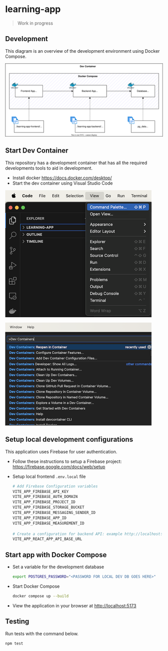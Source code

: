 # learning-app

> Work in progress

## Development

This diagram is an overview of the development environment using Docker Compose.

![development](./images/development.drawio.svg)

## Start Dev Container

This repository has a development container that has all the required developments tools to aid in development.

- Install docker <https://docs.docker.com/desktop/>
- Start the dev container using Visual Studio Code

![Open Command Palette](./images/open-cmd-palette.png)

![Open In Container](./images/open-in-container.png)

## Setup local development configurations

This application uses Firebase for user authentication.

- Follow these instructions to setup a Firebase project: <https://firebase.google.com/docs/web/setup>
- Setup local frontend `.env.local` file

  ```bash
  # Add Firebase Configuration variables
  VITE_APP_FIREBASE_API_KEY
  VITE_APP_FIREBASE_AUTH_DOMAIN
  VITE_APP_FIREBASE_PROJECT_ID
  VITE_APP_FIREBASE_STORAGE_BUCKET
  VITE_APP_FIREBASE_MESSAGING_SENDER_ID
  VITE_APP_FIREBASE_APP_ID
  VITE_APP_FIREBASE_MEASUREMENT_ID

  # Create a configuration for backend API: example http://localhost:8080
  VITE_APP_REACT_APP_API_BASE_URL
  ```

## Start app with Docker Compose

- Set a variable for the development database

  ```bash
  export POSTGRES_PASSWORD="<PASSWORD FOR LOCAL DEV DB GOES HERE>"
  ```

- Start Docker Compose

  ```bash
  docker compose up --build
  ```

- View the application in your browser at <http://localhost:5173>

## Testing

Run tests with the command below.

```bash
npm test
```
